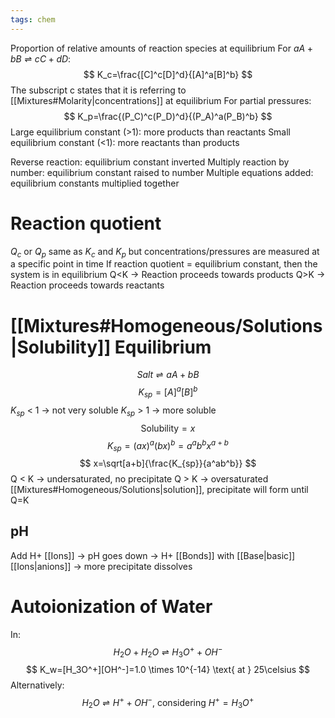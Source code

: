 ```yaml
---
tags: chem
---
```

Proportion of relative amounts of reaction species at equilibrium
For $aA+bB\rightleftharpoons cC+dD$:
$$ K_c=\frac{[C]^c[D]^d}{[A]^a[B]^b} $$
The subscript c states that it is referring to [[Mixtures#Molarity|concentrations]] at equilibrium
For partial pressures:
$$ K_p=\frac{(P_C)^c(P_D)^d}{(P_A)^a(P_B)^b} $$
Large equilibrium constant (>1): more products than reactants
Small equilibrium constant (<1): more reactants than products

Reverse reaction: equilibrium constant inverted
Multiply reaction by number: equilibrium constant raised to number
Multiple equations added: equilibrium constants multiplied together
# Reaction quotient
$Q_c$ or $Q_p$ same as $K_c$ and $K_p$ but concentrations/pressures are measured at a specific point in time
If reaction quotient = equilibrium constant, then the system is in equilibrium
Q<K → Reaction proceeds towards products
Q>K → Reaction proceeds towards reactants
# [[Mixtures#Homogeneous/Solutions|Solubility]] Equilibrium
$$ Salt \rightleftharpoons aA+bB $$
$$ K_{sp}=[A]^a[B]^b $$
$K_{sp}$ < 1 → not very soluble
$K_{sp}$ > 1 → more soluble
$$ \text{Solubility}=x $$
$$ K_{sp}=(ax)^a(bx)^b=a^a b^b x^{a+b} $$
$$ x=\sqrt[a+b]{\frac{K_{sp}}{a^ab^b}} $$
Q < K → undersaturated, no precipitate
Q > K → oversaturated [[Mixtures#Homogeneous/Solutions|solution]], precipitate will form until Q=K
## pH
Add H+ [[Ions]] → pH goes down → H+ [[Bonds]] with [[Base|basic]] [[Ions|anions]] → more precipitate dissolves
# Autoionization of Water
In: 
$$ H_2O+H_2O \rightleftharpoons H_3O^++OH^- $$
$$ K_w=[H_3O^+][OH^-]=1.0 \times 10^{-14} \text{ at } 25\celsius $$ Alternatively: 
$$ H_2O \rightleftharpoons H^++OH^- \text{, considering } H^+=H_3O^+ $$
